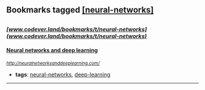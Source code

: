 ## Bookmarks tagged [[neural-networks]](https://www.codever.land/search?q=[neural-networks])

_<sup><sup>[www.codever.land/bookmarks/t/neural-networks](www.codever.land/bookmarks/t/neural-networks)</sup></sup>_
---
#### [Neural networks and deep learning](http://neuralnetworksanddeeplearning.com/)
_<sup>http://neuralnetworksanddeeplearning.com/</sup>_

* **tags**: [neural-networks](../tagged/neural-networks.md), [deep-learning](../tagged/deep-learning.md)
---
